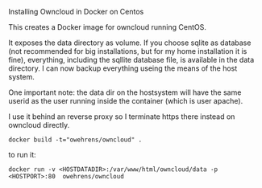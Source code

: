 Installing Owncloud in Docker on Centos

This creates a Docker image for owncloud running CentOS.

It exposes the data directory as volume. If you choose sqlite as database (not recommended for big installations, but for my home installation it is fine), everything, including the sqllite database file, is available in the data directory. I can now backup everything useing the means of the host system.

One important note: the data dir on the hostsystem will have the same userid as the user running inside the container (which is user apache).

I use it behind an reverse proxy so I terminate https there instead on owncloud directly.

```
docker build -t="owehrens/owncloud" .
```

to run it:

```
docker run -v <HOSTDATADIR>:/var/www/html/owncloud/data -p <HOSTPORT>:80  owehrens/owncloud
```
